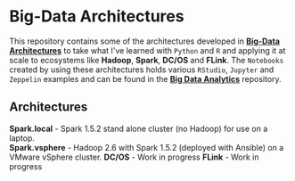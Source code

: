 # Big-Data Architectures
This repository contains some of the architectures developed in [__Big-Data Architectures__](https://github.com/darkreapyre/BDA-dev.git) to take  what I've learned with `Python` and `R` and applying it at scale to ecosystems like __Hadoop__, __Spark__, __DC/OS__ and __FLink__. 
The `Notebooks` created by using these architectures holds various `RStudio`, `Jupyter` and `Zeppelin` examples and can be found in the [__Big Data Analytics__](https://github.com/darkreapyre/Big-Data-Analytics.git) repository. 

## Architectures  
__Spark.local__ - Spark 1.5.2 stand alone cluster (no Hadoop) for use on a laptop.  
__Spark.vsphere__ - Hadoop 2.6 with Spark 1.5.2 (deployed with Ansible) on a VMware vSphere cluster.
__DC/OS__ - Work in progress
__FLink__ - Work in progress
